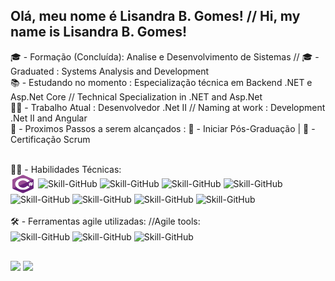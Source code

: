 ## Olá, meu nome é Lisandra B. Gomes! // Hi, my name is Lisandra B. Gomes!

   🎓 - Formação (Concluída): Analise e Desenvolvimento de Sistemas // 🎓 - Graduated : Systems Analysis and Development
   </br>
   📚 - Estudando no momento : Especialização técnica em Backend .NET e Asp.Net Core // Technical Specialization in .NET and Asp.Net
   </br>
   👩‍💻 - Trabalho Atual : Desenvolvedor .Net II // Naming at work : Development .Net II and Angular
   </br>
   🚀 - Proximos Passos a serem alcançados : 🧩 - Iniciar Pós-Graduação | 📜 - Certificação Scrum </br>

<div style="display: inline_block"><br>             
🤹‍♀️ - Habilidades Técnicas: </br>
  <img align="center" alt="Skill-Csharp" height="30" width="40" name="C#"
    src="https://raw.githubusercontent.com/devicons/devicon/master/icons/csharp/csharp-original.svg">
  <img align="center" alt="Skill-GitHub" height="30" width="40" name="Git"
    src="https://cdn.jsdelivr.net/gh/devicons/devicon/icons/git/git-plain-wordmark.svg" />
  <img align="center" alt="Skill-GitHub" height="30" width="40" name="Sql Server"
    src="https://cdn.jsdelivr.net/gh/devicons/devicon/icons/microsoftsqlserver/microsoftsqlserver-plain-wordmark.svg" /> 
  <img align="center" alt="Skill-GitHub" height="30" width="40" name=".Net and Asp.Net"
    src="https://cdn.jsdelivr.net/gh/devicons/devicon/icons/dot-net/dot-net-plain-wordmark.svg" />
  <img  align="center" alt="Skill-GitHub" height="30" width="40" name=".Net Core and Asp.Net Core"
    src="https://cdn.jsdelivr.net/gh/devicons/devicon/icons/dotnetcore/dotnetcore-original.svg" />
  <img align="center" alt="Skill-GitHub" height="30" width="40" name="Azure"
    src="https://cdn.jsdelivr.net/gh/devicons/devicon/icons/azure/azure-original-wordmark.svg" />
  <img align="center" alt="Skill-GitHub" height="30" width="40" name="Oracle PL/Sql"
    src="https://cdn.jsdelivr.net/gh/devicons/devicon/icons/oracle/oracle-original.svg" />
  <img align="center" alt="Skill-GitHub" height="30" width="40" name="Docker"
    src="https://cdn.jsdelivr.net/gh/devicons/devicon/icons/docker/docker-original-wordmark.svg" />
   <img align="center" alt="Skill-GitHub" height="30" width="40" name="Jenkins"
    src="https://cdn.jsdelivr.net/gh/devicons/devicon@latest/devicon.min.css" />
</div>

</br>

<div>
🛠 - Ferramentas agile utilizadas: //Agile tools: </br>
  <img align="center" alt="Skill-GitHub" height="30" width="40" name="Jira"
     src="https://cdn.jsdelivr.net/gh/devicons/devicon/icons/jira/jira-original-wordmark.svg" />
  <img align="center" alt="Skill-GitHub" height="30" width="40" name="Trello"
     src="https://cdn.jsdelivr.net/gh/devicons/devicon/icons/trello/trello-plain-wordmark.svg" />    
   <img align="center" alt="Skill-GitHub" height="30" width="40" name="Azure DevOps"
      src="https://code.benco.io/icon-collection/azure-icons/Azure-DevOps.svg"/>
</div>

  ##

  <div> 
  <a href = "mailto:lisandragomes53@gmail.com"><img src="https://img.shields.io/badge/-Gmail-%23333?style=for-the-badge&logo=gmail&logoColor=white" target="_blank"></a>
  <a href="https://www.linkedin.com/in/lisandra-gomes-877285111/" target="_blank"><img src="https://img.shields.io/badge/-LinkedIn-%230077B5?style=for-the-badge&logo=linkedin&logoColor=white" target="_blank"></a>   
</div>
